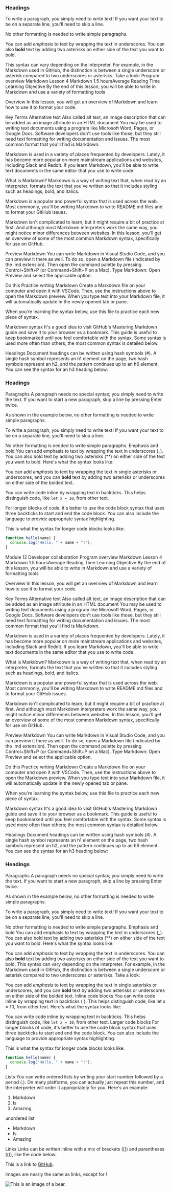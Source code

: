 ### Headings
To write a paragraph, you simply need to write text! If you want your text to be on a separate line, you'll need to skip a line.

No other formatting is needed to write simple paragraphs.

You can add _emphasis_ to text by wrapping the text in underscores. You can also **bold** text by adding two asterisks on either side of the text you want to bold.

This syntax can vary depending on the interpreter. For example, in the Markdown used in GitHub, the distinction is between a single underscore or asterisk compared to two underscores or asterisks. Take a look:
Program overview
  Markdown
Lesson 4
Markdown
1.5 hoursAverage Reading Time
Learning Objective
By the end of this lesson, you will be able to write in Markdown and use a variety of formatting tools

Overview
In this lesson, you will get an overview of Markdown and learn how to use it to format your code.

Key Terms
Alternative text
Also called alt text, an image description that can be added as an image attribute in an HTML document
You may be used to writing text documents using a program like Microsoft Word, Pages, or Google Docs. Software developers don't use tools like those, but they still need text formatting for writing documentation and issues. The most common format that you'll find is Markdown.

Markdown is used in a variety of places frequented by developers. Lately, it has become more popular on more mainstream applications and websites, including Slack and Reddit. If you learn Markdown, you'll be able to write text documents in the same editor that you use to write code.

What is Markdown?
Markdown is a way of writing text that, when read by an interpreter, formats the text that you've written so that it includes styling such as headings, bold, and italics.

Markdown is a popular and powerful syntax that is used across the web. Most commonly, you'll be writing Markdown to write README.md files and to format your GitHub issues.

Markdown isn't complicated to learn, but it might require a bit of practice at first. And although most Markdown interpreters work the same way, you might notice minor differences between websites. In this lesson, you'll get an overview of some of the most common Markdown syntax, specifically for use on GitHub.

Preview Markdown
You can write Markdown in Visual Studio Code, and you can preview it there as well. To do so, open a Markdown file (indicated by the .md extension). Then open the command palette by pressing Control+Shift+P (or Command+Shift+P on a Mac). Type Markdown: Open Preview and select the applicable option.

Do this
Practice writing Markdown
Create a Markdown file on your computer and open it with VSCode. Then, use the instructions above to open the Markdown preview. When you type text into your Markdown file, it will automatically update in the newly opened tab or pane.

When you're learning the syntax below, use this file to practice each new piece of syntax.

Markdown syntax
It's a good idea to visit GitHub's Mastering Markdown guide and save it to your browser as a bookmark. This guide is useful to keep bookmarked until you feel comfortable with the syntax. Some syntax is used more often than others; the most common syntax is detailed below.

Headings
Document headings can be written using hash symbols (#). A single hash symbol represents an h1 element on the page, two hash symbols represent an h2, and the pattern continues up to an h6 element. You can see the syntax for an h3 heading below:

### Headings
Paragraphs
A paragraph needs no special syntax; you simply need to write the text. If you want to start a new paragraph, skip a line by pressing Enter twice.

As shown in the example below, no other formatting is needed to write simple paragraphs.

To write a paragraph, you simply need to write text! If you want your text to be on a separate line, you'll need to skip a line.

No other formatting is needed to write simple paragraphs.
Emphasis and bold
You can add emphasis to text by wrapping the text in underscores (_). You can also bold text by adding two asterisks (**) on either side of the text you want to bold. Here's what the syntax looks like:


You can add *emphasis* to text by wrapping the text in single asterisks or underscores, and you can __bold__ text by adding two asterisks or underscores on either side of the bolded text.

You can write code inline by wrapping text in backticks. This helps distinguish code, like `let x = 10`, from other text. 

For longer blocks of code, it's better to use the code block syntax that uses three backticks to start and end the code block. You can also include the language to provide appropriate syntax highlighting.

This is what the syntax for longer code blocks looks like:

```javascript
function hello(name) {
  console.log("Hello, " + name + "!");
}
```


Module 12
Developer collaboration
Program overview
  Markdown
Lesson 4
Markdown
1.5 hoursAverage Reading Time
Learning Objective
By the end of this lesson, you will be able to write in Markdown and use a variety of formatting tools

Overview
In this lesson, you will get an overview of Markdown and learn how to use it to format your code.

Key Terms
Alternative text
Also called alt text, an image description that can be added as an image attribute in an HTML document
You may be used to writing text documents using a program like Microsoft Word, Pages, or Google Docs. Software developers don't use tools like those, but they still need text formatting for writing documentation and issues. The most common format that you'll find is Markdown.

Markdown is used in a variety of places frequented by developers. Lately, it has become more popular on more mainstream applications and websites, including Slack and Reddit. If you learn Markdown, you'll be able to write text documents in the same editor that you use to write code.

What is Markdown?
Markdown is a way of writing text that, when read by an interpreter, formats the text that you've written so that it includes styling such as headings, bold, and italics.

Markdown is a popular and powerful syntax that is used across the web. Most commonly, you'll be writing Markdown to write README.md files and to format your GitHub issues.

Markdown isn't complicated to learn, but it might require a bit of practice at first. And although most Markdown interpreters work the same way, you might notice minor differences between websites. In this lesson, you'll get an overview of some of the most common Markdown syntax, specifically for use on GitHub.

Preview Markdown
You can write Markdown in Visual Studio Code, and you can preview it there as well. To do so, open a Markdown file (indicated by the .md extension). Then open the command palette by pressing Control+Shift+P (or Command+Shift+P on a Mac). Type Markdown: Open Preview and select the applicable option.

Do this
Practice writing Markdown
Create a Markdown file on your computer and open it with VSCode. Then, use the instructions above to open the Markdown preview. When you type text into your Markdown file, it will automatically update in the newly opened tab or pane.

When you're learning the syntax below, use this file to practice each new piece of syntax.

Markdown syntax
It's a good idea to visit GitHub's Mastering Markdown guide and save it to your browser as a bookmark. This guide is useful to keep bookmarked until you feel comfortable with the syntax. Some syntax is used more often than others; the most common syntax is detailed below.

Headings
Document headings can be written using hash symbols (#). A single hash symbol represents an h1 element on the page, two hash symbols represent an h2, and the pattern continues up to an h6 element. You can see the syntax for an h3 heading below:

### Headings
Paragraphs
A paragraph needs no special syntax; you simply need to write the text. If you want to start a new paragraph, skip a line by pressing Enter twice.

As shown in the example below, no other formatting is needed to write simple paragraphs.

To write a paragraph, you simply need to write text! If you want your text to be on a separate line, you'll need to skip a line.

No other formatting is needed to write simple paragraphs.
Emphasis and bold
You can add emphasis to text by wrapping the text in underscores (_). You can also bold text by adding two asterisks (**) on either side of the text you want to bold. Here's what the syntax looks like:

You can add _emphasis_ to text by wrapping the text in underscores. You can also **bold** text by adding two asterisks on either side of the text you want to bold.
This syntax can vary depending on the interpreter. For example, in the Markdown used in GitHub, the distinction is between a single underscore or asterisk compared to two underscores or asterisks. Take a look:

You can add *emphasis* to text by wrapping the text in single asterisks or underscores, and you can __bold__ text by adding two asterisks or underscores on either side of the bolded text.
Inline code blocks
You can write code inline by wrapping text in backticks (`). This helps distinguish code, like let x = 10, from other text. Here's what the syntax looks like:

You can write code inline by wrapping text in backticks. This helps distinguish code, like `let x = 10`, from other text. 
Larger code blocks
For longer blocks of code, it's better to use the code block syntax that uses three backticks to start and end the code block. You can also include the language to provide appropriate syntax highlighting.

This is what the syntax for longer code blocks looks like:

```javascript
function hello(name) {
  console.log("Hello, " + name + "!");
}
```

Lists
You can write ordered lists by writing your start number followed by a period (.). On many platforms, you can actually just repeat this number, and the interpreter will order it appropriately for you. Here's an example:

1. Markdown
1. Is
1. Amazing

unordered list

- Markdown
- Is
- Amazing

Links
Links can be written inline with a mix of brackets ([]) and parentheses (()), like the code below:

This is a link to [GitHub](http://github.com).

Images are nearly the same as links, except for !

![This is an image of a bear.](https://placebear.com/202/203)